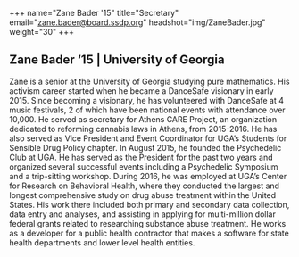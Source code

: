 +++
name="Zane Bader '15"
title="Secretary"
email="zane.bader@board.ssdp.org"
headshot="img/ZaneBader.jpg"
weight="30"
+++

<h2>Zane Bader ‘15 | University of Georgia</h2> Zane is a senior at the University of Georgia studying pure mathematics. His activism career started when he became a DanceSafe visionary in early 2015. Since becoming a visionary, he has volunteered with DanceSafe at 4 music festivals, 2 of which
have been national events with attendance over 10,000. He served as secretary for Athens CARE Project, an organization dedicated to reforming cannabis laws in Athens, from 2015-2016. He has also served as Vice President and Event Coordinator for UGA’s
Students for Sensible Drug Policy chapter. In August 2015, he founded the Psychedelic Club at UGA. He has served as the President for the past two years and organized several successful events including a Psychedelic Symposium and a trip-sitting workshop.
During 2016, he was employed at UGA’s Center for Research on Behavioral Health, where they conducted the largest and longest comprehensive study on drug abuse treatment within the United States. His work there included both primary and secondary data
collection, data entry and analyses, and assisting in applying for multi-million dollar federal grants related to researching substance abuse treatment. He works as a developer for a public health contractor that makes a software for state health departments
and lower level health entities.
